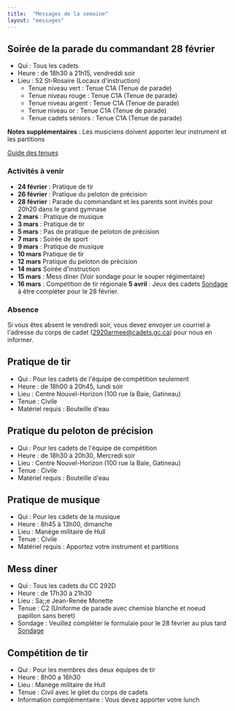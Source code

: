 ```yaml
---
title:  "Messages de la semaine"
layout: "messages"
---
```


## Soirée de la parade du commandant 28 février
- Qui : Tous les cadets
- Heure : de 18h30 à 21h15, vendreddi soir
- Lieu : 52 St-Rosaire (Locaux d'instruction) 
  - Tenue niveau vert : Tenue  C1A (Tenue de parade)
  - Tenue niveau rouge : Tenue C1A (Tenue de parade)
  - Tenue niveau argent : Tenue  C1A (Tenue de parade)
  - Tenue niveau or : Tenue  C1A (Tenue de parade)
  - Tenue cadets séniors : Tenue  C1A (Tenue de parade)
 
**Notes supplémentaires** : Les musiciens doivent apporter leur instrument et les partitions

[Guide des tenues](https://cc2920.ca/docs/ressources/guide_uniforme.v3.pdf)


### Activités à venir
 
- **24 février** : Pratique de tir
- **26 février** : Pratique du peloton de précision
- **28 février** : Parade du commandant et les parents sont invités pour 20h20 dans le grand gymnase
- **2 mars** : Pratique de musique
- **3 mars** : Pratique de tir
- **5 mars** : Pas de pratique de peloton de précision
- **7 mars** : Soirée de sport
- **9 mars** : Pratique de musique
- **10 mars** Pratique de tir
- **12 mars** Pratique du peloton de précision
- **14 mars** Soirée d'instruction
- **15 mars** : Mess diner (Voir sondage pour le souper régimentaire)
- **16 mars** : Compétition de tir régionale
  **5 avril** : Jeux des cadets [Sondage](https://docs.google.com/forms/d/1eu_51mcnkSmedVPauJH8Wc7L6uZ121ieHK2hoNXG5oQ/edit) à être compléter pour le 28 février.
### Absence

Si vous êtes absent le vendredi soir, vous devez envoyer un courriel à l'adresse du corps de cadet (<2920armee@cadets.gc.ca>) pour nous en informer.

## Pratique de tir 

- Qui :  Pour les cadets de l'équipe de compétition seulement
- Heure : de 18h00 à 20h45, lundi soir
- Lieu : Centre Nouvel-Horizon (100 rue la Baie, Gatineau) 
- Tenue : Civile
- Matériel requis : Bouteille d'eau

## Pratique du peloton de précision

- Qui :  Pour les cadets de l'équipe de compétition
- Heure : de 18h30 à 20h30, Mercredi soir
- Lieu : Centre Nouvel-Horizon (100 rue la Baie, Gatineau) 
- Tenue : Civile
- Matériel requis : Bouteille d'eau

## Pratique de musique 

- Qui :  Pour les cadets de la musique
- Heure : 8h45 à 13h00, dimanche
- Lieu : Manège militaire de Hull
- Tenue : Civile 
- Matériel requis : Apportez votre instrument et partitions

## Mess diner

- Qui : Tous les cadets du CC 292D
- Heure : de 17h30 à 21h30
- Lieu : Sa;;e Jean-Renée Monette
- Tenue : C2 (Uniforme de parade avec chemise blanche et noeud papillon sans beret)
- Sondage :  Veuillez compléter le formulaie pour le 28 février au plus tard [Sondage](https://docs.google.com/forms/d/1XHVc4XWgs0a-lVfZtEMfgEkAiUyZlQwsZ3SPrXcRznI/edit)

## Compétition de tir
- Qui : Pour les membres des deux équipes de tir
- Heure : 8h00 a 16h30
- Lieu : Manège militaire de Hull
- Tenue : Civil avec le gilet du corps de cadets
- Information complémentaire : Vous devez apporter votre lunch 

